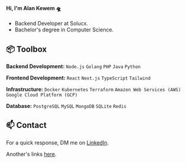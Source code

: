 #### Hi, I'm Alan Kewem 🛸

- Backend Developer at Solucx.
- Bachelor's degree in Computer Science.

## 📦 Toolbox

**Backend Development:** `Node.js` `Golang` `PHP` `Java` `Python`

**Frontend Development:** `React` `Next.js` `TypeScript` `Tailwind`

**Infrastructure:** `Docker` `Kubernetes` `Terraform` `Amazon Web Services (AWS)` `Google Cloud Platform (GCP)` 

**Database:** `PostgreSQL` `MySQL` `MongoDB` `SQLite` `Redis`

## 📫 Contact

For a quick response, DM me on [LinkedIn](https://www.linkedin.com/in/alankewem).

Another's links [here](https://bento.me/alankewem).
